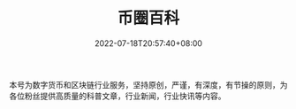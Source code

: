 ﻿---
weight: 
title: "币圈百科"
description: "本号为数字货币和区块链行业服务，坚持原创，严谨，有深度，有节操的原则，为各位粉丝提供高质量的科普文章，行业新闻，行业快讯等内容。"
date: 2022-07-18T20:57:40+08:00
lastmod: 2022-07-18T09:57:40+08:00
draft: false
authors: ["Cindy"]
featuredImage: "biquanbaike.jpg"
link: "https://mp.weixin.qq.com/mp/profile_ext?action=home&__biz=MzUyNzMzMjE5MA==&scene=124&uin=&key=&devicetype=Windows+10+x64&version=63030532&lang=zh_CN&a8scene=7&fontgear=2"
tags: ["微信公众号","币圈百科"]
categories: ["navigation"]
navigation: ["微信公众号"]
lightgallery: true
toc: true
pinned: false
recommend: false
recommend1: false
---
本号为数字货币和区块链行业服务，坚持原创，严谨，有深度，有节操的原则，为各位粉丝提供高质量的科普文章，行业新闻，行业快讯等内容。
